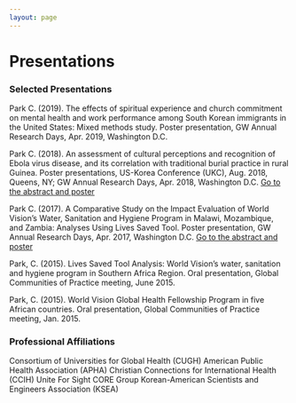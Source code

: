 ```yaml
---
layout: page
---
```


# Presentations

### Selected Presentations

Park C. (2019). The effects of spiritual experience and church commitment on mental health and work performance among South Korean immigrants in the United States: Mixed methods study. Poster presentation, GW Annual Research Days, Apr. 2019, Washington D.C.

Park C. (2018). An assessment of cultural perceptions and recognition of Ebola virus disease, and its correlation with traditional burial practice in rural Guinea. Poster presentations, US-Korea Conference (UKC), Aug. 2018, Queens, NY; GW Annual Research Days, Apr. 2018, Washington D.C. <a href="https://hsrc.himmelfarb.gwu.edu/gw_research_days/2018/GWSPH/43/" target="_blank">Go to the abstract and poster</a>

Park C. (2017). A Comparative Study on the Impact Evaluation of World Vision’s Water, Sanitation and Hygiene Program in Malawi, Mozambique, and Zambia: Analyses Using Lives Saved Tool. Poster presentation, GW Annual Research Days, Apr. 2017, Washington D.C. <a href="http://hsrc.himmelfarb.gwu.edu/gw_research_days/2017/GWSPH/58/" target="_blank">Go to the abstract and poster</a>

Park, C. (2015). Lives Saved Tool Analysis: World Vision’s water, sanitation and hygiene program in Southern Africa Region. Oral presentation, Global Communities of Practice meeting, June 2015.

Park, C. (2015). World Vision Global Health Fellowship Program in five African countries. Oral presentation, Global Communities of Practice meeting, Jan. 2015.


### Professional Affiliations  
Consortium of Universities for Global Health (CUGH)
American Public Health Association (APHA)
Christian Connections for International Health (CCIH)
Unite For Sight
CORE Group
Korean-American Scientists and Engineers Association (KSEA)
